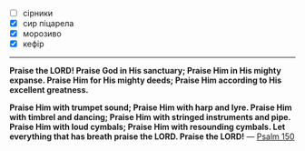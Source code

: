 - [ ] сірники
- [x] сир піцарела
- [x] морозиво
- [x] кефір

---

**Praise the LORD!
Praise God in His sanctuary;
Praise Him in His mighty expanse.
Praise Him for His mighty deeds;
Praise Him according to His excellent greatness.**
	
**Praise Him with trumpet sound;
Praise Him with harp and lyre.
Praise Him with timbrel and dancing;
Praise Him with stringed instruments and pipe.
Praise Him with loud cymbals;
Praise Him with resounding cymbals.
Let everything that has breath praise the LORD.
Praise the LORD!**
— [Psalm 150](<https://www.biblegateway.com/passage/?search=PS150&version=NASB,KJV>)